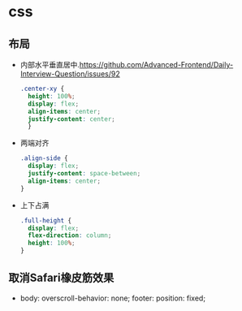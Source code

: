 # css

## 布局
- 内部水平垂直居中.https://github.com/Advanced-Frontend/Daily-Interview-Question/issues/92
  ```css
  .center-xy {
    height: 100%;
    display: flex;
    align-items: center;
    justify-content: center;
    }
  ```
- 两端对齐
  ```css
  .align-side {
    display: flex;
    justify-content: space-between;
    align-items: center;
  }
  ```
- 上下占满
  ```css
  .full-height {
    display: flex;
    flex-direction: column;
    height: 100%;
  }
  ```

## 取消Safari橡皮筋效果
- body: overscroll-behavior: none; footer: position: fixed;